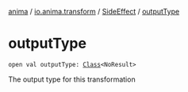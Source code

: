 [anima](../../index.md) / [io.anima.transform](../index.md) / [SideEffect](index.md) / [outputType](./output-type.md)

# outputType

`open val outputType: `[`Class`](https://docs.oracle.com/javase/6/docs/api/java/lang/Class.html)`<NoResult>`

The output type for this transformation

